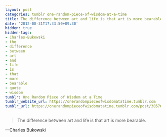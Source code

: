 ```yaml
---
layout: post
categories: tumblr one-random-piece-of-wisdom-at-a-time
title: The difference between art and life is that art is more bearable.
date: '2012-08-31T17:33:50+09:30'
hidden: true
hidden-tags:
- Charles-Bukowski
- the
- difference
- between
- art
- and
- life
- is
- that
- more
- bearable
- quote
- wisdom
tumblr: One Random Piece of Wisdom at a Time
tumblr_website_url: https://onerandompieceofwisdomatatime.tumblr.com
tumblr_url: https://onerandompieceofwisdomatatime.tumblr.com/post/30576519743/the-difference-between-art-and-life-is-that-art
---
```

> The difference between art and life is that art is more bearable.

—Charles Bukowski
